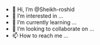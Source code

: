 - 👋 Hi, I’m @Sheikh-roshid
- 👀 I’m interested in ...
- 🌱 I’m currently learning ...
- 💞️ I’m looking to collaborate on ...
- 📫 How to reach me ...

<!---
Sheikh-roshid/Sheikh-roshid is a ✨ special ✨ repository because its `README.md` (this file) appears on your GitHub profile.
You can click the Preview link to take a look at your changes.
--->
